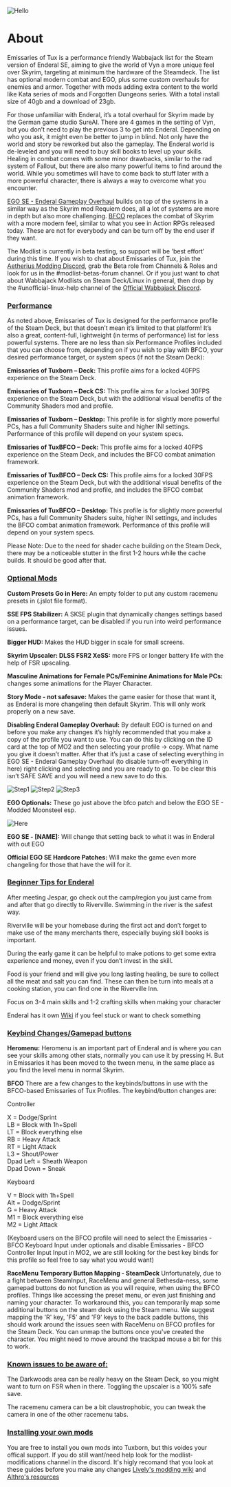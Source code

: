 ![Hello](https://github.com/Omni-guides/Tuxborn/blob/main/images/Emissaries%20of%20Tux.png)

# About

Emissaries of Tux is a performance friendly Wabbajack list for the Steam version of Enderal SE, aiming to give the world of Vyn a more unique feel over Skyrim, targeting at minimum the hardware of the Steamdeck. The list has optional modern combat and EGO, plus some custom overhauls for enemies and armor. Together with mods adding extra content to the world like Kata series of mods and Forgotten Dungeons series. With a total install size of 40gb and a download of 23gb.

For those unfamiliar with Enderal, it’s a total overhaul for Skyrim made by the German game studio SureAI. There are 4 games in the setting of Vyn, but you don’t need to play the previous 3 to get into Enderal. Depending on who you ask, it might even be better to jump in blind. Not only have the world and story be reworked but also the gameplay. The Enderal world is de-leveled and you will need to buy skill books to level up your skills. Healing in combat comes with some minor drawbacks, similar to the rad system of Fallout, but there are also many powerful items to find around the world. While you sometimes will have to come back to stuff later with a more powerful character, there is always a way to overcome what you encounter. 

[EGO SE - Enderal Gameplay Overhaul](https://www.nexusmods.com/enderalspecialedition/mods/3) builds on top of the systems in a similar way as the Skyrim mod Requiem does, all a lot of systems are more in depth but also more challenging. [BFCO](https://www.nexusmods.com/skyrimspecialedition/mods/117052) replaces the combat of Skyrim with a more modern feel, similar to what you see in Action RPGs released today. These are not for everybody and can be turn off by the end user if they want.

The Modlist is currently in beta testing, so support will be 'best effort' during this time. If you wish to chat about Emissaries of Tux, join the [Aetherius Modding Discord](https://discord.gg/xRrHRsb5e9), grab the Beta role from Channels & Roles and look for us in the #modlist-betas-forum channel. Or if you just want to chat about Wabbajack Modlists on Steam Deck/Linux in general, then drop by the #unofficial-linux-help channel of the [Official Wabbajack Discord](https://discord.gg/wabbajack).

### <ins>Performance</ins>

As noted above, Emissaries of Tux is designed for the performance profile of the Steam Deck, but that doesn’t mean it’s limited to that platform! It’s also a great, content-full, lightweight (in terms of performance) list for less powerful systems. There are no less than six Performance Profiles included that you can choose from, depending on if you wish to play with BFCO, your desired performance target, or system specs (if not the Steam Deck):

**Emissaries of Tuxborn – Deck:** This profile aims for a locked 40FPS experience on the Steam Deck.

**Emissaries of Tuxborn – Deck CS:** This profile aims for a locked 30FPS experience on the Steam Deck, but with the additional visual benefits of the Community Shaders mod and profile.

**Emissaries of Tuxborn – Desktop:** This profile is for slightly more powerful PCs, has a full Community Shaders suite and higher INI settings. Performance of this profile will depend on your system specs.

**Emissaries of TuxBFCO – Deck:** This profile aims for a locked 40FPS experience on the Steam Deck, and includes the BFCO combat animation framework.

**Emissaries of TuxBFCO – Deck CS:** This profile aims for a locked 30FPS experience on the Steam Deck, but with the additional visual benefits of the Community Shaders mod and profile, and includes the BFCO combat animation framework.

**Emissaries of TuxBFCO – Desktop:** This profile is for slightly more powerful PCs, has a full Community Shaders suite, higher INI settings, and includes the BFCO combat animation framework. Performance of this profile will depend on your system specs.

Please Note: Due to the need for shader cache building on the Steam Deck, there may be a noticeable stutter in the first 1-2 hours while the cache builds. It should be good after that.

### <ins>Optional Mods</ins>

**Custom Presets Go in Here:** An empty folder to put any custom racemenu presets in (.jslot file format).

**SSE FPS Stabilizer:** A SKSE plugin that dynamically changes settings based on a performance target, can be disabled if you run into weird performance issues.

**Bigger HUD:** Makes the HUD bigger in scale for small screens.

**Skyrim Upscaler: DLSS FSR2 XeSS:** more FPS or longer battery life with the help of FSR upscaling.

**Masculine Animations for Female PCs/Feminine Animations for Male PCs:** changes some animations for the Player Character.

**Story Mode - not safesave:** Makes the game easier for those that want it, as Enderal is more changeling then default Skyrim. This will only work properly on a new save.

**Disabling Enderal Gameplay Overhaul:**
By default EGO is turned on and before you make any changes it’s highly recommended that you make a copy of the profile you want to use. You can do this by clicking on the ID card at the top of MO2 and then selecting your profile -> copy. What name you give it doesn’t matter. After that it’s just a case of selecting everything in EGO SE - Enderal Gameplay Overhaul (to disable turn-off everything in here) right clicking and selecting and you are ready to go. To be clear this isn’t SAFE SAVE and you will need a new save to do this.

![Step1](https://github.com/Omni-guides/Tuxborn/blob/main/images/Emissaries_CopyProfile1.png)
![Step2](https://github.com/Omni-guides/Tuxborn/blob/main/images/Emissaries_CopyProfile2.png)
![Step3](https://github.com/Omni-guides/Tuxborn/blob/main/images/Emissaries_EgoDisable.png)

**EGO Optionals:**
These go just above the bfco patch and below the EGO SE - Modded Moonsteel esp. 

![Here](https://github.com/Omni-guides/Tuxborn/blob/main/images/Emissaries_EgoESP.png)

**EGO SE - [NAME]:** Will change that setting back to what it was in Enderal with out EGO

**Official EGO SE Hardcore Patches:** Will make the game even more changeling for those that have the will for it.

### <ins>Beginner Tips for Enderal</ins>

After meeting Jespar, go check out the camp/region you just came from and after that go directly to Riverville. Swimming in the river is the safest way.

Riverville will be your homebase during the first act and don’t forget to make use of the many merchants there, especially buying skill books is important.

During the early game it can be helpful to make potions to get some extra experience and money, even if you don’t invest in the skill.

Food is your friend and will give you long lasting healing, be sure to collect all the meat and salt you can find. These can then be turn into meals at a cooking station, you can find one in the Riverville Inn.

Focus on 3-4 main skills and 1-2 crafting skills when making your character

Enderal has it own [Wiki](https://en.wiki.sureai.net/Enderal) if you feel stuck or want to check something

### <ins>Keybind Changes/Gamepad buttons</ins>

**Heromenu:**
Heromenu is an important part of Enderal and is where you can see your skills among other stats, normally you can use it by pressing H. But in Emissaries it has been moved to the tween menu, in the same place as you find the level menu in normal Skyrim.

**BFCO**
There are a few changes to the keybinds/buttons in use with the BFCO-based Emissaries of Tux Profiles. The keybind/button changes are:

Controller

X = Dodge/Sprint  
LB = Block with 1h+Spell  
LT = Block everything else  
RB = Heavy Attack  
RT = Light Attack  
L3 = Shout/Power  
Dpad Left = Sheath Weapon  
Dpad Down = Sneak  

Keyboard

V = Block with 1h+Spell  
Alt = Dodge/Sprint  
G = Heavy Attack  
M1 = Block everything else  
M2 = Light Attack  

(Keyboard users on the BFCO profile will need to select the Emissaries - BFCO Keyboard Input under optionals and disable Emissaries - BFCO Controller Input Input in MO2, we are still looking for the best key binds for this profile so feel free to say what you would want)

**RaceMenu Temporary Button Mapping - SteamDeck**
Unfortunately, due to a fight between SteamInput, RaceMenu and general Bethesda-ness, some gamepad buttons do not function as you will require, when using the BFCO profiles. Things like accessing the preset menu, or even just finishing and naming your character. To workaround this, you can temporarily map some additional buttons on the steam deck using the Steam menu. We suggest mapping the 'R' key, 'F5' and 'F9' keys to the back paddle buttons, this should work around the issues seen with RaceMenu on BFCO profiles for the Steam Deck. You can unmap the buttons once you've created the character. You might need to move around the trackpad mouse a bit for this to work.


### <ins>Known issues to be aware of:</ins>
The Darkwoods area can be really heavy on the Steam Deck, so you might want to turn on FSR when in there. Toggling the upscaler is a 100% safe save.

The racemenu camera can be a bit claustrophobic, you can tweak the camera in one of the other racemenu tabs.

### <ins>Installing your own mods</ins>

You are free to install you own mods into Tuxborn, but this voides your offical support. If you do still want/need help look for the modlist-modifications channel in the discord. It's higly recomand that you look at these guides before you make any changes [Lively's modding wiki](https://github.com/LivelyDismay/Learn-To-Mod/wiki) and [Althro's resources](https://github.com/The-Animonculory/Modding-Resources)
